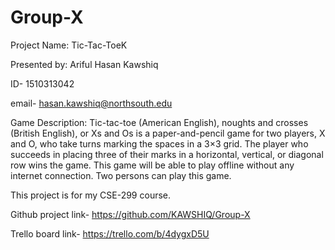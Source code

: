 # Group-X
Project Name: Tic-Tac-ToeK	


Presented by: Ariful Hasan Kawshiq	 

ID- 1510313042                                                                                                                      

email- hasan.kawshiq@northsouth.edu

Game Description: Tic-tac-toe (American English), noughts and crosses (British English), or Xs and Os is a paper-and-pencil game for two players, X and O, who take turns marking the spaces in a 3×3 grid. The player who succeeds in placing three of their marks in a horizontal, vertical, or diagonal row wins the game. This game will be able to play offline without any internet connection. Two persons can play this game.

This project is for my CSE-299 course.

Github project link- https://github.com/KAWSHIQ/Group-X

Trello board link- https://trello.com/b/4dygxD5U
